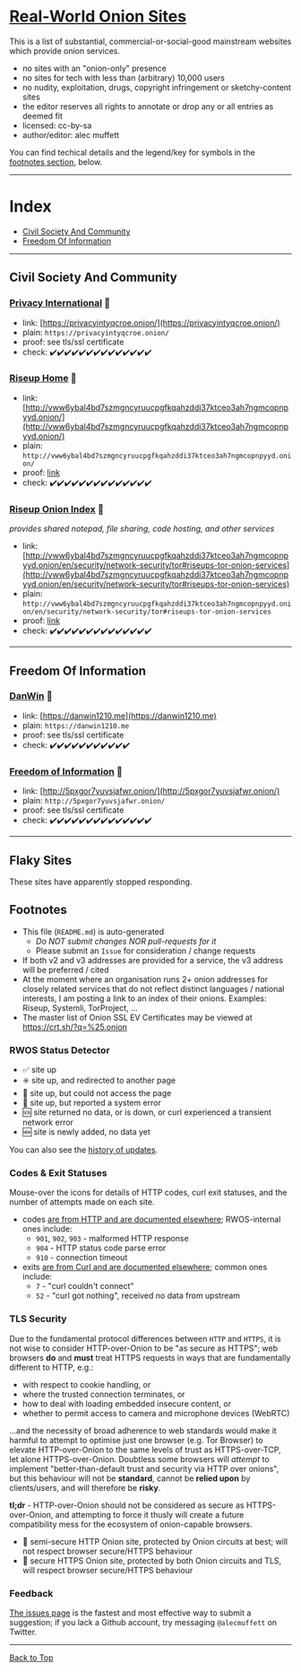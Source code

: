 # [Real-World Onion Sites](#index)

This is a list of substantial, commercial-or-social-good mainstream websites which provide onion services.

- no sites with an "onion-only" presence
- no sites for tech with less than (arbitrary) 10,000 users
- no nudity, exploitation, drugs, copyright infringement or
  sketchy-content sites
- the editor reserves all rights to annotate or drop any or all
  entries as deemed fit
- licensed: cc-by-sa
- author/editor: alec muffett

You can find techical details and the legend/key for symbols in the
[footnotes section](#footnotes), below.

----
# Index

* [Civil Society And Community](#civil-society-and-community)
* [Freedom Of Information](#freedom-of-information)

----
## Civil Society And Community

### [Privacy International](https://privacyintyqcroe.onion/) :closed_lock_with_key:
* link: [https://privacyintyqcroe.onion/](https://privacyintyqcroe.onion/)
* plain: `https://privacyintyqcroe.onion/`
* proof: see tls/ssl certificate
* check: <span title="attempts=1 code=200 exit=0 time=2020-04-04 12:49:14+00:00">:heavy_check_mark:</span><span title="attempts=1 code=200 exit=0 time=2020-04-04 11:54:54+00:00">:heavy_check_mark:</span><span title="attempts=1 code=200 exit=0 time=2020-04-04 11:54:18+00:00">:heavy_check_mark:</span><span title="attempts=1 code=200 exit=0 time=2020-04-04 11:53:16+00:00">:heavy_check_mark:</span><span title="attempts=1 code=200 exit=0 time=2020-04-04 11:52:40+00:00">:heavy_check_mark:</span><span title="attempts=1 code=200 exit=0 time=2020-04-04 11:49:43+00:00">:heavy_check_mark:</span><span title="attempts=1 code=200 exit=0 time=2020-04-04 11:48:53+00:00">:heavy_check_mark:</span><span title="attempts=1 code=200 exit=0 time=2020-04-04 11:48:05+00:00">:heavy_check_mark:</span><span title="attempts=1 code=200 exit=0 time=2020-04-04 11:33:24+00:00">:heavy_check_mark:</span><span title="attempts=1 code=200 exit=0 time=2020-04-04 11:19:52+00:00">:heavy_check_mark:</span><span title="attempts=1 code=200 exit=0 time=2020-04-04 11:13:50+00:00">:heavy_check_mark:</span><span title="attempts=1 code=200 exit=0 time=2020-04-04 00:41:51+00:00">:heavy_check_mark:</span><span title="attempts=1 code=200 exit=0 time=2020-04-04 00:38:07+00:00">:heavy_check_mark:</span><span title="attempts=1 code=200 exit=0 time=2020-04-04 00:37:02+00:00">:heavy_check_mark:</span>

### [Riseup Home](http://vww6ybal4bd7szmgncyruucpgfkqahzddi37ktceo3ah7ngmcopnpyyd.onion/) :wrench:
* link: [http://vww6ybal4bd7szmgncyruucpgfkqahzddi37ktceo3ah7ngmcopnpyyd.onion/](http://vww6ybal4bd7szmgncyruucpgfkqahzddi37ktceo3ah7ngmcopnpyyd.onion/)
* plain: `http://vww6ybal4bd7szmgncyruucpgfkqahzddi37ktceo3ah7ngmcopnpyyd.onion/`
* proof: [link](https://riseup.net/en/security/network-security/tor#riseups-tor-onion-services)
* check: <span title="attempts=1 code=200 exit=0 time=2020-04-04 12:49:14+00:00">:heavy_check_mark:</span><span title="attempts=1 code=200 exit=0 time=2020-04-04 11:54:51+00:00">:heavy_check_mark:</span><span title="attempts=1 code=200 exit=0 time=2020-04-04 11:54:16+00:00">:heavy_check_mark:</span><span title="attempts=1 code=200 exit=0 time=2020-04-04 11:53:15+00:00">:heavy_check_mark:</span><span title="attempts=1 code=200 exit=0 time=2020-04-04 11:52:39+00:00">:heavy_check_mark:</span><span title="attempts=1 code=200 exit=0 time=2020-04-04 11:49:42+00:00">:heavy_check_mark:</span><span title="attempts=1 code=200 exit=0 time=2020-04-04 11:48:52+00:00">:heavy_check_mark:</span><span title="attempts=1 code=200 exit=0 time=2020-04-04 11:48:03+00:00">:heavy_check_mark:</span><span title="attempts=1 code=200 exit=0 time=2020-04-04 11:33:24+00:00">:heavy_check_mark:</span><span title="attempts=1 code=200 exit=0 time=2020-04-04 11:19:52+00:00">:heavy_check_mark:</span><span title="attempts=1 code=200 exit=0 time=2020-04-04 11:14:06+00:00">:heavy_check_mark:</span><span title="attempts=1 code=200 exit=0 time=2020-04-04 00:41:50+00:00">:heavy_check_mark:</span><span title="attempts=1 code=200 exit=0 time=2020-04-04 00:38:07+00:00">:heavy_check_mark:</span><span title="attempts=1 code=200 exit=0 time=2020-04-04 00:37:02+00:00">:heavy_check_mark:</span>

### [Riseup Onion Index](http://vww6ybal4bd7szmgncyruucpgfkqahzddi37ktceo3ah7ngmcopnpyyd.onion/en/security/network-security/tor#riseups-tor-onion-services) :wrench:
*provides shared notepad, file sharing, code hosting, and other services*
* link: [http://vww6ybal4bd7szmgncyruucpgfkqahzddi37ktceo3ah7ngmcopnpyyd.onion/en/security/network-security/tor#riseups-tor-onion-services](http://vww6ybal4bd7szmgncyruucpgfkqahzddi37ktceo3ah7ngmcopnpyyd.onion/en/security/network-security/tor#riseups-tor-onion-services)
* plain: `http://vww6ybal4bd7szmgncyruucpgfkqahzddi37ktceo3ah7ngmcopnpyyd.onion/en/security/network-security/tor#riseups-tor-onion-services`
* proof: [link](https://riseup.net/en/security/network-security/tor#riseups-tor-onion-services)
* check: <span title="attempts=1 code=200 exit=0 time=2020-04-04 12:49:14+00:00">:heavy_check_mark:</span><span title="attempts=1 code=200 exit=0 time=2020-04-04 11:54:51+00:00">:heavy_check_mark:</span><span title="attempts=1 code=200 exit=0 time=2020-04-04 11:54:16+00:00">:heavy_check_mark:</span><span title="attempts=1 code=200 exit=0 time=2020-04-04 11:53:14+00:00">:heavy_check_mark:</span><span title="attempts=1 code=200 exit=0 time=2020-04-04 11:52:39+00:00">:heavy_check_mark:</span><span title="attempts=1 code=200 exit=0 time=2020-04-04 11:49:42+00:00">:heavy_check_mark:</span><span title="attempts=1 code=200 exit=0 time=2020-04-04 11:48:52+00:00">:heavy_check_mark:</span><span title="attempts=1 code=200 exit=0 time=2020-04-04 11:48:03+00:00">:heavy_check_mark:</span><span title="attempts=1 code=200 exit=0 time=2020-04-04 11:33:24+00:00">:heavy_check_mark:</span><span title="attempts=1 code=200 exit=0 time=2020-04-04 11:19:52+00:00">:heavy_check_mark:</span><span title="attempts=1 code=200 exit=0 time=2020-04-04 11:14:05+00:00">:heavy_check_mark:</span><span title="attempts=1 code=200 exit=0 time=2020-04-04 00:41:51+00:00">:heavy_check_mark:</span><span title="attempts=1 code=200 exit=0 time=2020-04-04 00:38:07+00:00">:heavy_check_mark:</span><span title="attempts=1 code=200 exit=0 time=2020-04-04 00:37:01+00:00">:heavy_check_mark:</span>

----
## Freedom Of Information

### [DanWin](https://danwin1210.me) :closed_lock_with_key:
* link: [https://danwin1210.me](https://danwin1210.me)
* plain: `https://danwin1210.me`
* proof: see tls/ssl certificate
* check: <span title="attempts=1 code=200 exit=0 time=2020-04-04 12:49:13+00:00">:heavy_check_mark:</span><span title="attempts=1 code=200 exit=0 time=2020-04-04 11:54:51+00:00">:heavy_check_mark:</span><span title="attempts=1 code=200 exit=0 time=2020-04-04 11:54:16+00:00">:heavy_check_mark:</span><span title="attempts=1 code=200 exit=0 time=2020-04-04 11:53:15+00:00">:heavy_check_mark:</span><span title="attempts=1 code=200 exit=0 time=2020-04-04 11:19:53+00:00">:heavy_check_mark:</span><span title="attempts=1 code=200 exit=0 time=2020-04-04 00:44:55+00:00">:heavy_check_mark:</span><span title="attempts=1 code=200 exit=0 time=2020-04-04 00:42:38+00:00">:heavy_check_mark:</span><span title="attempts=1 code=200 exit=0 time=2020-04-04 00:35:42+00:00">:heavy_check_mark:</span><span title="attempts=1 code=200 exit=0 time=2020-04-04 00:33:46+00:00">:heavy_check_mark:</span><span title="attempts=1 code=200 exit=0 time=2020-04-04 00:32:00+00:00">:heavy_check_mark:</span><span title="attempts=1 code=200 exit=0 time=2020-04-04 00:27:56+00:00">:heavy_check_mark:</span>

### [Freedom of Information](http://5pxgor7yuvsjafwr.onion/) :wrench:
* link: [http://5pxgor7yuvsjafwr.onion/](http://5pxgor7yuvsjafwr.onion/)
* plain: `http://5pxgor7yuvsjafwr.onion/`
* proof: see tls/ssl certificate
* check: <span title="attempts=1 code=200 exit=0 time=2020-04-04 12:49:14+00:00">:heavy_check_mark:</span><span title="attempts=1 code=200 exit=0 time=2020-04-04 11:54:52+00:00">:heavy_check_mark:</span><span title="attempts=1 code=200 exit=0 time=2020-04-04 11:54:16+00:00">:heavy_check_mark:</span><span title="attempts=1 code=200 exit=0 time=2020-04-04 11:53:15+00:00">:heavy_check_mark:</span><span title="attempts=1 code=200 exit=0 time=2020-04-04 11:52:39+00:00">:heavy_check_mark:</span><span title="attempts=1 code=200 exit=0 time=2020-04-04 11:49:42+00:00">:heavy_check_mark:</span><span title="attempts=1 code=200 exit=0 time=2020-04-04 11:48:52+00:00">:heavy_check_mark:</span><span title="attempts=1 code=200 exit=0 time=2020-04-04 11:48:03+00:00">:heavy_check_mark:</span><span title="attempts=1 code=200 exit=0 time=2020-04-04 11:33:25+00:00">:heavy_check_mark:</span><span title="attempts=1 code=200 exit=0 time=2020-04-04 11:19:52+00:00">:heavy_check_mark:</span><span title="attempts=1 code=200 exit=0 time=2020-04-04 11:13:51+00:00">:heavy_check_mark:</span><span title="attempts=1 code=200 exit=0 time=2020-04-04 00:44:55+00:00">:heavy_check_mark:</span><span title="attempts=1 code=200 exit=0 time=2020-04-04 00:42:42+00:00">:heavy_check_mark:</span><span title="attempts=1 code=200 exit=0 time=2020-04-04 00:35:42+00:00">:heavy_check_mark:</span>

----
## Flaky Sites

These sites have apparently stopped responding.


## Footnotes

- This file (`README.md`) is auto-generated
  - *Do NOT submit changes NOR pull-requests for it*
  - Please submit an `Issue` for consideration / change requests
- If both v2 and v3 addresses are provided for a service, the v3
  address will be preferred / cited
- At the moment where an organisation runs 2+ onion addresses for
  closely related services that do not reflect distinct languages /
  national interests, I am posting a link to an index of their
  onions. Examples: Riseup, Systemli, TorProject, ...
- The master list of Onion SSL EV Certificates may be viewed at
  https://crt.sh/?q=%25.onion

### RWOS Status Detector

- :white_check_mark: site up
- :eight_spoked_asterisk: site up, and redirected to another page
- :no_entry_sign: site up, but could not access the page
- :stop_sign: site up, but reported a system error
- :sos: site returned no data, or is down, or curl experienced a
  transient network error
- :new: site is newly added, no data yet

You can also see the [history of updates](https://github.com/alecmuffett/real-world-onion-sites/commits/master/README.md).

### Codes & Exit Statuses

Mouse-over the icons for details of HTTP codes, curl exit statuses,
and the number of attempts made on each site.

- codes [are from HTTP and are documented elsewhere](https://en.wikipedia.org/wiki/List_of_HTTP_status_codes); RWOS-internal ones include:
  - `901`, `902`, `903` - malformed HTTP response
  - `904` - HTTP status code parse error
  - `910` - connection timeout
- exits [are from Curl and are documented elsewhere](https://curl.haxx.se/libcurl/c/libcurl-errors.html); common ones include:
  - `7` - "curl couldn't connect"
  - `52` - "curl got nothing", received no data from upstream

### TLS Security

Due to the fundamental protocol differences between `HTTP` and
`HTTPS`, it is not wise to consider HTTP-over-Onion to be "as secure
as HTTPS"; web browsers **do** and **must** treat HTTPS requests in
ways that are fundamentally different to HTTP, e.g.:

- with respect to cookie handling, or
- where the trusted connection terminates, or
- how to deal with loading embedded insecure content, or
- whether to permit access to camera and microphone devices (WebRTC)

...and the necessity of broad adherence to web standards would make it
harmful to attempt to optimise just one browser (e.g. Tor Browser) to
elevate HTTP-over-Onion to the same levels of trust as HTTPS-over-TCP,
let alone HTTPS-over-Onion.  Doubtless some browsers will *attempt* to
implement "better-than-default trust and security via HTTP over
onions", but this behaviour will not be **standard**, cannot be
**relied upon** by clients/users, and will therefore be **risky**.

**tl;dr** - HTTP-over-Onion should not be considered as secure as
HTTPS-over-Onion, and attempting to force it thusly will create a
future compatibility mess for the ecosystem of onion-capable browsers.

- :wrench: semi-secure HTTP Onion site, protected by Onion circuits at
  best; will not respect browser secure/HTTPS behaviour
- :closed_lock_with_key: secure HTTPS Onion site, protected by both
  Onion circuits and TLS, will respect browser secure/HTTPS behaviour

### Feedback

[The issues page](https://github.com/alecmuffett/real-world-onion-sites/issues)
is the fastest and most effective way to submit a suggestion; if you
lack a Github account, try messaging `@alecmuffett` on Twitter.

----
[Back to Top](#real-world-onion-sites)

